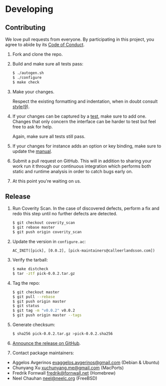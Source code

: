 # Developing

## Contributing

We love pull requests from everyone.
By participating in this project,
you agree to abide by its [Code of Conduct][conduct].

1. Fork and clone the repo.

2. Build and make sure all tests pass:

   ```sh
   $ ./autogen.sh
   $ ./configure
   $ make check
   ```

3. Make your changes.

   Respect the existing formatting and indentation,
   when in doubt consult [style(9)][style].

4. If your changes can be captured by a [test],
   make sure to add one.
   Changes that only concern the interface can be harder to test but feel free
   to ask for help.

   Again,
   make sure all tests still pass.

5. If your changes for instance adds an option or key binding,
   make sure to update the [manual].

6. Submit a pull request on GitHub.
   This will in addition to sharing your work run it through our continuous
   integration which performs both static and runtime analysis in order to catch
   bugs early on.

7. At this point you're waiting on us.

## Release

1. Run Coverity Scan.
   In the case of discovered defects,
   perform a fix and redo this step until no further defects are detected.

   ```sh
   $ git checkout coverity_scan
   $ git rebase master
   $ git push origin coverity_scan
   ```

2. Update the version in `configure.ac`:

   ```
   AC_INIT([pick], [0.0.2], [pick-maintainers@calleerlandsson.com])
   ```

3. Verify the tarball:

   ```sh
   $ make distcheck
   $ tar -ztf pick-0.0.2.tar.gz
   ```

4. Tag the repo:

   ```sh
   $ git checkout master
   $ git pull --rebase
   $ git push origin master
   $ git status
   $ git tag -m "v0.0.2" v0.0.2
   $ git push origin master --tags
   ```

5. Generate checksum:

   ```sh
   $ sha256 pick-0.0.2.tar.gz >pick-0.0.2.sha256
   ```

6. [Announce the release on GitHub][announce].

7. Contact package maintainers:

  * Aggelos Avgerinos <evaggelos.avgerinos@gmail.com> (Debian & Ubuntu)
  * Chunyang Xu <xuchunyang.me@gmail.com> (MacPorts)
  * Fredrik Fornwall <fredrik@fornwall.net> (Homebrew)
  * Neel Chauhan <neel@neelc.org> (FreeBSD)

[announce]: https://github.com/calleerlandsson/pick/releases/new
[conduct]: https://github.com/calleerlandsson/pick/blob/master/CODE_OF_CONDUCT.md
[manual]: https://github.com/calleerlandsson/pick/tree/master/pick.1
[style]: https://man.openbsd.org/style
[test]: https://github.com/calleerlandsson/pick/tree/master/tests#test-suite
